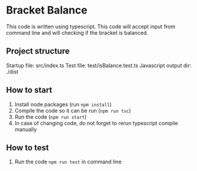 # Bracket Balance
This code is written using typescript. This code will accept input from command line and
will checking if the bracket is balanced.

## Project structure
Startup file: src/index.ts
Test file: test/isBalance.test.ts
Javascript output dir: ./dist

## How to start
1. Install node packages (run `npm install`)
2. Compile the code so it can be run (`npm run tsc`)
3. Run the code (`npm run start`)
4. In case of changing code, do not forget to rerun typescript compile manually

## How to test
1. Run the code `npm run test` in command line
